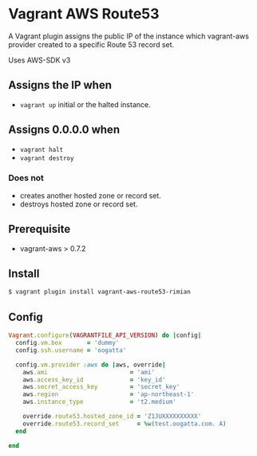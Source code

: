 # Vagrant AWS Route53

A Vagrant plugin assigns the public IP of the instance which vagrant-aws provider created to a specific Route 53 record set.

Uses AWS-SDK v3

## Assigns the IP when

* ```vagrant up``` initial or the halted instance.

## Assigns 0.0.0.0 when

* ```vagrant halt```
* ```vagrant destroy```

### Does not

* creates another hosted zone or record set.
* destroys hosted zone or record set.

## Prerequisite

* vagrant-aws > 0.7.2

## Install

```zsh
$ vagrant plugin install vagrant-aws-route53-rimian
```

## Config

```ruby
Vagrant.configure(VAGRANTFILE_API_VERSION) do |config|
  config.vm.box       = 'dummy'
  config.ssh.username = 'oogatta'

  config.vm.provider :aws do |aws, override|
    aws.ami                       = 'ami'
    aws.access_key_id             = 'key_id'
    aws.secret_access_key         = 'secret_key'
    aws.region                    = 'ap-northeast-1'
    aws.instance_type             = 't2.medium'

    override.route53.hosted_zone_id = 'Z1JUXXXXXXXXXX'
    override.route53.record_set     = %w(test.oogatta.com. A)
  end

end
```
